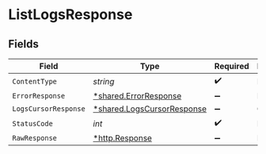# ListLogsResponse


## Fields

| Field                                                                   | Type                                                                    | Required                                                                | Description                                                             |
| ----------------------------------------------------------------------- | ----------------------------------------------------------------------- | ----------------------------------------------------------------------- | ----------------------------------------------------------------------- |
| `ContentType`                                                           | *string*                                                                | :heavy_check_mark:                                                      | N/A                                                                     |
| `ErrorResponse`                                                         | [*shared.ErrorResponse](../../models/shared/errorresponse.md)           | :heavy_minus_sign:                                                      | Error                                                                   |
| `LogsCursorResponse`                                                    | [*shared.LogsCursorResponse](../../models/shared/logscursorresponse.md) | :heavy_minus_sign:                                                      | OK                                                                      |
| `StatusCode`                                                            | *int*                                                                   | :heavy_check_mark:                                                      | N/A                                                                     |
| `RawResponse`                                                           | [*http.Response](https://pkg.go.dev/net/http#Response)                  | :heavy_minus_sign:                                                      | N/A                                                                     |